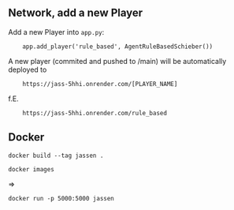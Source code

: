 ## Network, add a new Player
Add a new Player into `app.py`:

```
    app.add_player('rule_based', AgentRuleBasedSchieber())
```

A new player (commited and pushed to /main) will be automatically deployed to

```
    https://jass-5hhi.onrender.com/[PLAYER_NAME]
```

f.E.
```
    https://jass-5hhi.onrender.com/rule_based
```

## Docker
```
docker build --tag jassen .
```

```
docker images
```
=>

```
docker run -p 5000:5000 jassen
```